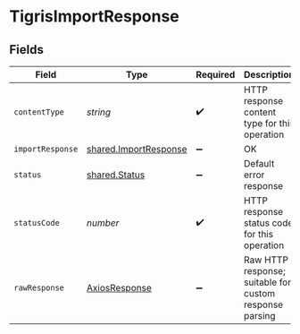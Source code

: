 # TigrisImportResponse


## Fields

| Field                                                          | Type                                                           | Required                                                       | Description                                                    |
| -------------------------------------------------------------- | -------------------------------------------------------------- | -------------------------------------------------------------- | -------------------------------------------------------------- |
| `contentType`                                                  | *string*                                                       | :heavy_check_mark:                                             | HTTP response content type for this operation                  |
| `importResponse`                                               | [shared.ImportResponse](../../models/shared/importresponse.md) | :heavy_minus_sign:                                             | OK                                                             |
| `status`                                                       | [shared.Status](../../models/shared/status.md)                 | :heavy_minus_sign:                                             | Default error response                                         |
| `statusCode`                                                   | *number*                                                       | :heavy_check_mark:                                             | HTTP response status code for this operation                   |
| `rawResponse`                                                  | [AxiosResponse](https://axios-http.com/docs/res_schema)        | :heavy_minus_sign:                                             | Raw HTTP response; suitable for custom response parsing        |